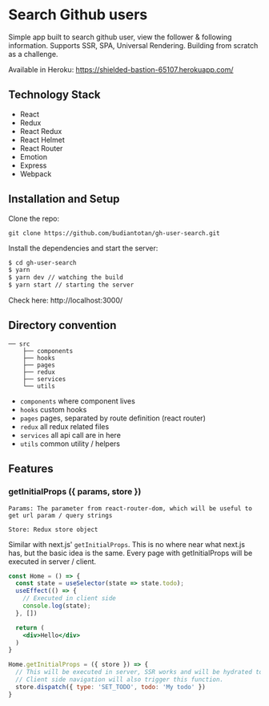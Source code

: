 # Search Github users
Simple app built to search github user, view the follower & following information. Supports SSR, SPA, Universal Rendering. Building from scratch as a challenge.

Available in Heroku: https://shielded-bastion-65107.herokuapp.com/

## Technology Stack
- React
- Redux
- React Redux
- React Helmet
- React Router
- Emotion
- Express
- Webpack

## Installation and Setup
Clone the repo:
```
git clone https://github.com/budiantotan/gh-user-search.git
```

Install the dependencies and start the server:

```sh
$ cd gh-user-search
$ yarn
$ yarn dev // watching the build
$ yarn start // starting the server
```

Check here: http://localhost:3000/

## Directory convention
```
── src
    ├── components
    ├── hooks
    ├── pages
    ├── redux
    ├── services
    └── utils
```

- `components` where component lives
- `hooks` custom hooks
- `pages` pages, separated by route definition (react router)
- `redux` all redux related files
- `services` all api call are in here
- `utils` common utility / helpers


## Features
### getInitialProps ({ params, store })
`Params: The parameter from react-router-dom, which will be useful to get url param / query strings`

`Store: Redux store object`

Similar with next.js' `getInitialProps`. This is no where near what next.js has, but the basic idea is the same. Every page with getInitialProps will be executed in server / client.

```jsx
const Home = () => {
  const state = useSelector(state => state.todo);
  useEffect(() => {
    // Executed in client side
    console.log(state);
  }, [])

  return (
    <div>Hello</div>
  )
}

Home.getInitialProps = ({ store }) => {
  // This will be executed in server, SSR works and will be hydrated to client
  // Client side navigation will also trigger this function.
  store.dispatch({ type: 'SET_TODO', todo: 'My todo' })
}
```
